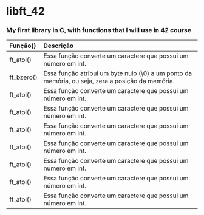 # libft_42
### My first library in C, with functions that I will use in 42 course

|Função()| Descrição|
|:-------|:---------|
|ft_atoi()| Essa função converte um caractere que possui um número em int.|
|ft_bzero()| Essa função atribui um byte nulo (\0) a um ponto da memória, ou seja, zera a posição da memória.|
|ft_atoi()| Essa função converte um caractere que possui um número em int.|
|ft_atoi()| Essa função converte um caractere que possui um número em int.|
|ft_atoi()| Essa função converte um caractere que possui um número em int.|
|ft_atoi()| Essa função converte um caractere que possui um número em int.|
|ft_atoi()| Essa função converte um caractere que possui um número em int.|
|ft_atoi()| Essa função converte um caractere que possui um número em int.|
|ft_atoi()| Essa função converte um caractere que possui um número em int.|

